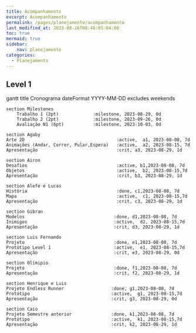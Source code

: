 ```yaml
---
title: Acompanhamento
excerpt: Acompanhamento
permalink: /pages/planejamento/acompanhamento
last_modified_at: 2023-08-26T08:48:05-04:00
toc: true
mermaid: true
sidebar:
    nav: planejamento
categories:
  - Planejamento
---
```


## Level 1

<div class="mermaid">
gantt
    title Cronograma
    dateFormat YYYY-MM-DD
    excludes weekends

    section Milestones
        Trabalho 1 (2pt)             :milestone, 2023-08-29, 0d
        Trabalho 2 (2pt)             :milestone, 2023-09-26, 0d        
        Avaliação N1 (6pt)           :milestone, 2023-10-03, 0d                

    section Agaby
    Arte 2D                                   :active,  a1, 2023-08-08, 7d
    Animações (Andar, Correr, Pular,Espera)   :active,  a2, 2023-08-15, 7d
    Apresentação                              :crit, a3, 2023-08-29, 1d                
    
    section Airon
    Desafios                                  :active, b1,2023-08-08, 7d
    Objetos                                   :active,  b2, 2023-08-15,7d
    Apresentação                              :crit, b3, 2023-08-29, 1d                    

    section Alefe e Lucas
    História                                  :done, c1,2023-08-08, 7d
    Mapa                                      :active,  c1, 2023-08-15,7d
    Apresentação                              :crit, c3, 2023-08-29, 1d                    

    section Gibran
    Modelos                                  :done, d1,2023-08-08, 7d
    Inimigos                                 :active,  d2, 2023-08-15,7d
    Apresentação                             :crit, d3, 2023-08-29, 1d                        

    section Luis Fernando
    Projeto                                  :done, e1,2023-08-08, 7d
    Protótipo Level 1                        :active,  e1, 2023-08-15,7d    
    Apresentação                             :crit, e3, 2023-08-29, 0d        

    section Olímipio
    Projeto                                  :done, f1,2023-08-08, 7d
    Apresentação                             :crit, f2, 2023-08-29, 1d            
    
    section Henrique e Luis
    Projeto Endless Runner                  :done, g1,2023-08-08, 7d
    Protótipo                               :active,  g1, 2023-08-15,7d    
    Apresentação                            :crit, g3, 2023-08-29, 0d        

    section Caio
    Projeto Semestre anterior               :done, k1,2023-08-08, 7d
    Protótipo                               :active,  k1, 2023-08-15,7d    
    Apresentação                            :crit, k2, 2023-08-29, 1d                

</div>